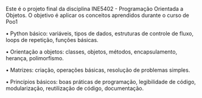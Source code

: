 Este é o projeto final da disciplina INE5402 - Programação Orientada a Objetos. O objetivo é aplicar os conceitos aprendidos durante o curso de Poo1

• Python básico: variáveis, tipos de dados, estruturas de controle de fluxo, loops de repetição, funções básicas.

• Orientação a objetos: classes, objetos, métodos, encapsulamento, herança, polimorfismo.

• Matrizes: criação, operações básicas, resolução de problemas simples.

• Princípios básicos: boas práticas de programação, legibilidade de código, modularização, reutilização de código, documentação.
